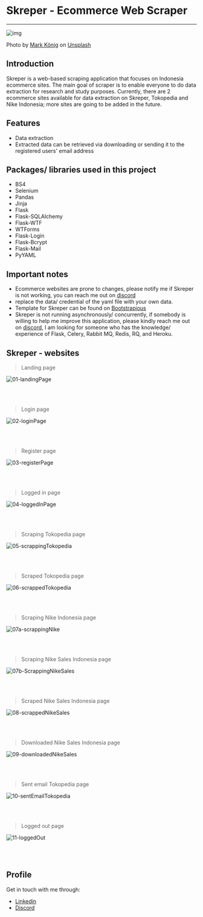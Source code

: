 # Skreper - Ecommerce Web Scraper

<hr>

![img](https://images.unsplash.com/photo-1592503254549-d83d24a4dfab?ixlib=rb-1.2.1&ixid=MnwxMjA3fDB8MHxwaG90by1wYWdlfHx8fGVufDB8fHx8&auto=format&fit=crop&w=1000&q=80)

Photo by [Mark König](https://unsplash.com/@markkoenig) on [Unsplash](https://unsplash.com/photos/Tl8mDaue_II)

## Introduction

Skreper is a web-based scraping application that focuses on Indonesia ecommerce sites. The main goal of scraper is to enable everyone to do data extraction for research and study purposes. Currently, there are 2 ecommerce sites available for data extraction on Skreper, Tokopedia and Nike Indonesia; more sites are going to be added in the future.

## Features

- Data extraction
- Extracted data can be retrieved via downloading or sending it to the registered users' email address

## Packages/ libraries used in this project

- BS4
- Selenium
- Pandas
- Jinja
- Flask
- Flask-SQLAlchemy
- Flask-WTF
- WTForms
- Flask-Login
- Flask-Bcrypt
- Flask-Mail
- PyYAML

## Important notes

- Ecommerce websites are prone to changes, please notify me if Skreper is not working, you can reach me out on [discord](https://discordapp.com/users/525654231940857867)
- replace the data/ credential of the yaml file with your own data.
- Template for Skreper can be found on [Bootstrapious](https://bootstrapious.com/)
- Skreper is not running asynchronously/ concurrently, if somebody is willing to help me improve this application, please kindly reach me out on [discord](https://discordapp.com/users/525654231940857867), I am looking for someone who has the knowledge/ experience of Flask, Celery, Rabbit MQ, Redis, RQ, and Heroku. 

## Skreper - websites

>  Landing page

![01-landingPage](pic/01-landingPage.JPG)

<br><br>

> Login page

![02-loginPage](pic/02-loginPage.JPG)

<br><br>

>  Register page

![03-registerPage](pic/03-registerPage.JPG)

<br><br>

> Logged in page

![04-loggedInPage](pic/04-loggedInPage.JPG)

<br><br>

> Scraping Tokopedia page

![05-scrappingTokopedia](pic/05-scrappingTokopedia.JPG)

<br><br>

> Scraped Tokopedia page

![06-scrappedTokopedia](pic/06-scrappedTokopedia.JPG)

<br><br>

> Scraping Nike Indonesia page

![07a-scrappingNike](pic/07a-scrappingNike.JPG)

<br><br>

> Scraping Nike Sales Indonesia page

![07b-ScrappingNikeSales](pic/07b-ScrappingNikeSales.JPG)

<br><br>

> Scraped Nike Sales Indonesia page

![08-scrappedNikeSales](pic/08-scrappedNikeSales.JPG)

<br><br>

> Downloaded Nike Sales Indonesia page

![09-downloadedNikeSales](pic/09-downloadedNikeSales.JPG)

<br><br>

> Sent email Tokopedia page

![10-sentEmailTokopedia](pic/10-sentEmailTokopedia.JPG)

<br><br>

> Logged out page

![11-loggedOut](pic/11-loggedOut.JPG)

<br><br>

## Profile

Get in touch with me through:

- [Linkedin](https://www.linkedin.com/in/benedict-laiman-60401319a/)
- [Discord](https://discordapp.com/users/525654231940857867/)

